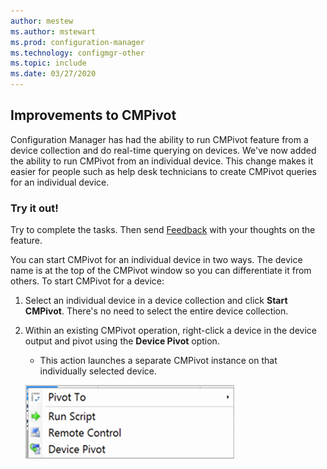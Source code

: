 ```yaml
---
author: mestew
ms.author: mstewart
ms.prod: configuration-manager
ms.technology: configmgr-other
ms.topic: include
ms.date: 03/27/2020
---
```


## Improvements to CMPivot
<!--6518631-->
Configuration Manager has had the ability to run CMPivot feature from a device collection and do real-time querying on devices. We've now added the ability to run CMPivot from an individual device. This change makes it easier for people such as help desk technicians to create CMPivot queries for an individual device.  

### Try it out!

Try to complete the tasks. Then send [Feedback](/sccm/core/understand/find-help#product-feedback) with your thoughts on the feature.

You can start CMPivot for an individual device in two ways. The device name is at the top of the CMPivot window so you can differentiate it from others. To start CMPivot for a device:

1. Select an individual device in a device collection and click **Start CMPivot**. There's no need to select the entire device collection.
1. Within an existing CMPivot operation, right-click a device in the device output and pivot using the **Device Pivot** option.
   - This action launches a separate CMPivot instance on that individually selected device.

   [![Device pivot option in CMPivot](../../media/6518631-device-pivot.png)](../../media/6518631-device-pivot.png#lightbox)
